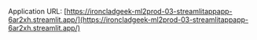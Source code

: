 
Application URL: [https://ironcladgeek-ml2prod-03-streamlitappapp-6ar2xh.streamlit.app/](https://ironcladgeek-ml2prod-03-streamlitappapp-6ar2xh.streamlit.app/)